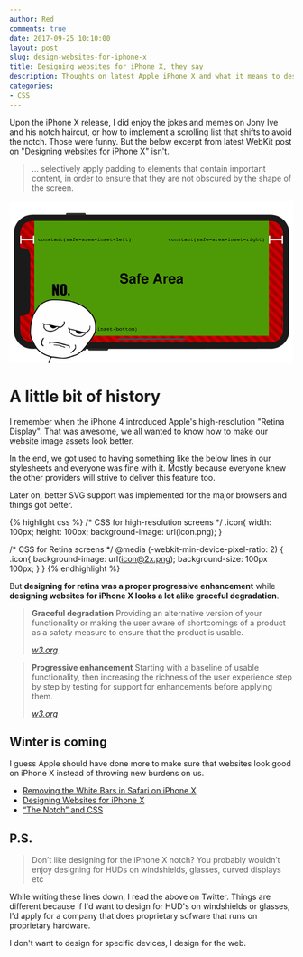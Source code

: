 ```yaml
---
author: Red
comments: true
date: 2017-09-25 10:10:00
layout: post
slug: design-websites-for-iphone-x
title: Designing websites for iPhone X, they say
description: Thoughts on latest Apple iPhone X and what it means to designing websites for this device.
categories:
- CSS
---
```


Upon the iPhone X release, I did enjoy the jokes and memes on Jony Ive and his notch haircut, or how to implement a scrolling list that shifts to avoid the notch. Those were funny. But the below excerpt from latest WebKit post on "Designing websites for iPhone X" isn't.

> ... selectively apply padding to elements that contain important content, in order to ensure that they are not obscured by the shape of the screen.

![Designing websites for iPhone X. How about no.](/dist/uploads/2017/09/iphone-x.png)

<!-- more -->

# A little bit of history

I remember when the iPhone 4 introduced Apple's high-resolution "Retina Display". That was awesome, we all wanted to know how to make our website image assets look better.

In the end, we got used to having something like the below lines in our stylesheets and everyone was fine with it. Mostly because everyone knew the other providers will strive to deliver this feature too.

Later on, better SVG support was implemented for the major browsers and things got better.

{% highlight css %}
/* CSS for high-resolution screens */
.icon{
  width: 100px;
  height: 100px;
  background-image: url(icon.png);
}

/* CSS for Retina screens */
@media (-webkit-min-device-pixel-ratio: 2) { 
  .icon{
    background-image: url(icon@2x.png);
    background-size: 100px 100px;
  }
}
{% endhighlight %}

But **designing for retina was a proper progressive enhancement** while **designing websites for iPhone X looks a lot alike graceful degradation**.

> **Graceful degradation**
> Providing an alternative version of your functionality or making the user aware of shortcomings of a product as a safety measure to ensure that the product is usable.
>
>*[w3.org](https://www.w3.org/wiki/Graceful_degradation_versus_progressive_enhancement)* 

> **Progressive enhancement** 
> Starting with a baseline of usable functionality, then increasing the richness of the user experience step by step by testing for support for enhancements before applying them.
>
>*[w3.org](https://www.w3.org/wiki/Graceful_degradation_versus_progressive_enhancement)*

## Winter is coming

I guess Apple should have done more to make sure that websites look good on iPhone X instead of throwing new burdens on us.

- [Removing the White Bars in Safari on iPhone X](http://stephenradford.me/removing-the-white-bars-in-safari-on-iphone-x/)
- [Designing Websites for iPhone X](https://webkit.org/blog/7929/designing-websites-for-iphone-x/)
- [“The Notch” and CSS](https://css-tricks.com/the-notch-and-css/)

## P.S.

> Don’t like designing for the iPhone X notch? You probably wouldn’t enjoy designing for HUDs on windshields, glasses, curved displays etc

While writing these lines down, I read the above on Twitter. Things are different because if I'd want to design for HUD's on windshields or glasses, I'd apply for a company that does proprietary sofware that runs on proprietary hardware.

I don't want to design for specific devices, I design for the web.